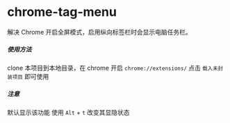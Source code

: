 # chrome-tag-menu
解决 Chrome 开启全屏模式，启用纵向标签栏时会显示电脑任务栏。

##### 使用方法
clone 本项目到本地目录，在 chrome 开启 ```chrome://extensions/```
点击 `载入未封装项目` 即可使用  

##### 注意
默认显示该功能
使用 `Alt` + `t` 改变其显隐状态  

